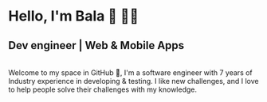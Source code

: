 # **Hello, I'm Bala 👋 🧑‍💻**

## Dev engineer | Web & Mobile Apps

<br/>
Welcome to my space in GitHub 🎉, I'm a software engineer with 7 years of Industry experience in developing & testing. I like new challenges, and I love to help people solve their challenges with my knowledge.
